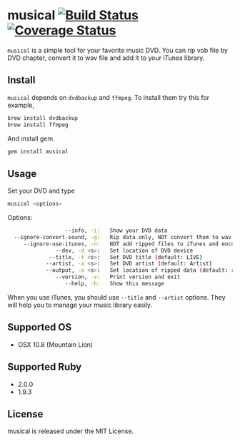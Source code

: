 # musical [![Build Status](https://travis-ci.org/katsuma/musical.png?branch=master)](https://travis-ci.org/katsuma/musical) [![Coverage Status](https://coveralls.io/repos/katsuma/musical/badge.png)](https://coveralls.io/r/katsuma/musical)

`musical` is a simple tool for your favorite music DVD.
You can rip vob file by DVD chapter, convert it to wav file and add it to your iTunes library.


## Install

`musical` depends on `dvdbackup` and `ffmpeg`.
To install them try this for example,

```sh
brew install dvdbackup
brew install ffmpeg
```

And install gem.

```sh
gem install musical
```


## Usage
Set your DVD and type

```sh
musical <options>
```

Options:
```sh
                  --info, -i:   Show your DVD data
  --ignore-convert-sound, -g:   Rip data only, NOT convert them to wav file
     --ignore-use-itunes, -n:   NOT add ripped files to iTunes and encode them
               --dev, -d <s>:   Set location of DVD device
             --title, -t <s>:   Set DVD title (default: LIVE)
            --artist, -a <s>:   Set DVD artist (default: Artist)
            --output, -o <s>:   Set location of ripped data (default: ripped)
               --version, -v:   Print version and exit
                  --help, -h:   Show this message
```

When you use iTunes, you should use `--title` and `--artist` options.
They will help you to manage your music library easily.


## Supported OS
- OSX 10.8 (Mountain Lion)

## Supported Ruby
- 2.0.0
- 1.9.3


## License

musical is released under the MIT License.
